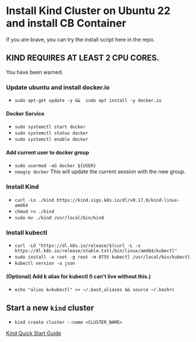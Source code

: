 # Install Kind Cluster on Ubuntu 22 and install CB Container
If you are brave, you can try the install script here in the repo. 
## KIND REQUIRES AT LEAST 2 CPU CORES. 
You have been warned.
### Update ubuntu and install docker.io
- `sudo apt-get update -y &&  sudo apt install -y docker.io`
#### Docker Service
- `sudo systemctl start docker`
- `sudo systemctl status docker`
- `sudo systemctl enable docker`
#### Add current user to docker group
- `sudo usermod -aG docker ${USER}`
- `newgrp docker` This will update the current session with the new group.
### Install Kind
- `curl -Lo ./kind https://kind.sigs.k8s.io/dl/v0.17.0/kind-linux-amd64`
- `chmod +x ./kind`
- `sudo mv ./kind /usr/local/bin/kind`
### Install kubectl
- `curl -LO "https://dl.k8s.io/release/$(curl -L -s https://dl.k8s.io/release/stable.txt)/bin/linux/amd64/kubectl"`
- `sudo install -o root -g root -m 0755 kubectl /usr/local/bin/kubectl`
- `kubectl version -o json`
#### (Optional) Add k alias for kubectl (I can't live without this.) 
- `echo "alias k=kubectl" >> ~/.bash_aliases && source ~/.bashrc`
## Start a new `kind` cluster
- `kind create cluster --name <CLUSTER_NAME>`

[Kind Quick Start Guide](https://kind.sigs.k8s.io/docs/user/quick-start/)



